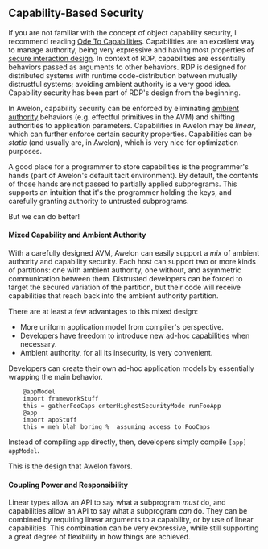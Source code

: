 ## Capability-Based Security

If you are not familiar with the concept of object capability security, I recommend reading [Ode To Capabilities](http://erights.org/elib/capability/ode/ode-capabilities.html). Capabilities are an excellent way to manage authority, being very expressive and having most properties of [secure interaction design](http://zesty.ca/pubs/csd-02-1184.pdf). In context of RDP, capabilities are essentially behaviors passed as arguments to other behaviors. RDP is designed for distributed systems with runtime code-distribution between mutually distrustful systems; avoiding ambient authority is a very good idea. Capability security has been part of RDP's design from the beginning.

In Awelon, capability security can be enforced by eliminating [ambient authority](http://en.wikipedia.org/wiki/Ambient_authority) behaviors (e.g. effectful primitives in the AVM) and shifting authorities to application parameters. Capabilities in Awelon may be *linear*, which can further enforce certain security properties. Capabilities can be *static* (and usually are, in Awelon), which is very nice for optimization purposes. 

A good place for a programmer to store capabilities is the programmer's hands (part of Awelon's default tacit environment). By default, the contents of those hands are not passed to partially applied subprograms. This supports an intuition that it's the programmer holding the keys, and carefully granting authority to untrusted subprograms. 

But we can do better! 

#### Mixed Capability and Ambient Authority

With a carefully designed AVM, Awelon can easily support a *mix* of ambient authority and capability security. Each host can support two or more kinds of partitions: one with ambient authority, one without, and asymmetric communication between them. Distrusted developers can be forced to target the secured variation of the partition, but their code will receive capabilities that reach back into the ambient authority partition. 

There are at least a few advantages to this mixed design:

* More uniform application model from compiler's perspective.
* Developers have freedom to introduce new ad-hoc capabilities when necessary.
* Ambient authority, for all its insecurity, is very convenient.

Developers can create their own ad-hoc application models by essentially wrapping the main behavior.

        @appModel
        import frameworkStuff
        this = gatherFooCaps enterHighestSecurityMode runFooApp
        @app
        import appStuff
        this = meh blah boring %  assuming access to FooCaps

Instead of compiling `app` directly, then, developers simply compile `[app] appModel`.

This is the design that Awelon favors. 

#### Coupling Power and Responsibility

Linear types allow an API to say what a subprogram *must* do, and capabilities allow an API to say what a subprogram *can* do. They can be combined by requiring linear arguments to a capability, or by use of linear capabilities. This combination can be very expressive, while still supporting a great degree of flexibility in how things are achieved.

